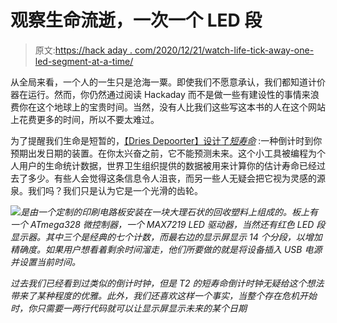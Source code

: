 # 观察生命流逝，一次一个 LED 段

> 原文:[https://hack aday . com/2020/12/21/watch-life-tick-away-one-led-segment-at-a-time/](https://hackaday.com/2020/12/21/watch-life-tick-away-one-led-segment-at-a-time/)

从全局来看，一个人的一生只是沧海一粟。即使我们不愿意承认，我们都知道计价器在运行。然而，你仍然通过阅读 Hackaday 而不是做一些有建设性的事情来浪费你在这个地球上的宝贵时间。当然，没有人比我们这些写这本书的人在这个网站上花费更多的时间，所以不要太难过。

为了提醒我们生命是短暂的，[【Dries Depoorter】设计了*短寿命*](https://driesdepoorter.be/shortlife/) :一种倒计时到你预期出发日期的装置。在你太兴奋之前，它不能预测未来。这个小工具被编程为个人用户的生命统计数据，世界卫生组织提供的数据被用来计算你的估计寿命已经过去了多少。有些人会觉得这条信息令人沮丧，而另一些人无疑会把它视为灵感的源泉。我们吗？我们只是认为它是一个光滑的齿轮。

[![](../Images/f1664014762272ccc414c465211d0c54.png)](https://hackaday.com/wp-content/uploads/2020/12/shortlife_detail.jpg)*是由一个定制的印刷电路板安装在一块大理石状的回收塑料上组成的。板上有一个 ATmega328 微控制器，一个 MAX7219 LED 驱动器，当然还有红色 LED 段显示器。其中三个是经典的七个计数，而最右边的显示屏显示 14 个分段，以增加精确度。如果用户想看着剩余时间溜走，他们所要做的就是将设备插入 USB 电源并设置当前时间。*

 *过去我们已经看到过类似的倒计时钟，但是 T2 的短寿命倒计时钟无疑给这个想法带来了某种程度的优雅。此外，我们还喜欢这样一个事实，当整个存在危机开始时，你只需要一两行代码就可以让显示屏显示未来的某个日期*